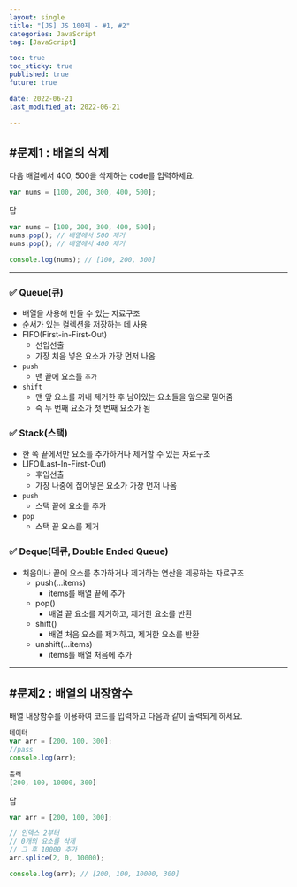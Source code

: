 ```yaml
---
layout: single
title: "[JS] JS 100제 - #1, #2"
categories: JavaScript
tag: [JavaScript]

toc: true
toc_sticky: true
published: true
future: true

date: 2022-06-21
last_modified_at: 2022-06-21

---
```


## #문제1 : 배열의 삭제  

다음 배열에서 400, 500을 삭제하는 code를 입력하세요.  

```js
var nums = [100, 200, 300, 400, 500];
```

답  

```js
var nums = [100, 200, 300, 400, 500];
nums.pop(); // 배열에서 500 제거
nums.pop(); // 배열에서 400 제거

console.log(nums); // [100, 200, 300]
```

---

### ✅ Queue(큐)  

- 배열을 사용해 만들 수 있는 자료구조
- 순서가 있는 컬렉션을 저장하는 데 사용
- FIFO(First-in-First-Out)
    - 선입선출
    - 가장 처음 넣은 요소가 가장 먼저 나옴
- `push`
    - 맨 끝에 요소를 `추가`
- `shift`
    - 맨 앞 요소를 꺼내 제거한 후 남아있는 요소들을 앞으로 밀어줌
    - 즉 두 번째 요소가 첫 번째 요소가 됨

### ✅ Stack(스택)  

- 한 쪽 끝에서만 요소를 추가하거나 제거할 수 있는 자료구조
- LIFO(Last-In-First-Out)
    - 후입선출
    - 가장 나중에 집어넣은 요소가 가장 먼저 나옴
- `push`
    - 스택 끝에 요소를 추가
- `pop`
    - 스택 끝 요소를 제거

### ✅ Deque(데큐, Double Ended Queue)  

- 처음이나 끝에 요소를 추가하거나 제거하는 연산을 제공하는 자료구조
  - push(…items)  
    - items를 배열 끝에 추가
  - pop()
    - 배열 끝 요소를 제거하고, 제거한 요소를 반환
  - shift()
    - 배열 처음 요소를 제거하고, 제거한 요소를 반환
  - unshift(…items)
    - items를 배열 처음에 추가

---

## #문제2 : 배열의 내장함수  

배열 내장함수를 이용하여 코드를 입력하고 다음과 같이 출력되게 하세요.

```js
데이터
var arr = [200, 100, 300];
//pass
console.log(arr);
  
출력
[200, 100, 10000, 300]
```

답  

```js
var arr = [200, 100, 300];

// 인덱스 2부터
// 0개의 요소를 삭제
// 그 후 10000 추가
arr.splice(2, 0, 10000);

console.log(arr); // [200, 100, 10000, 300]
```
